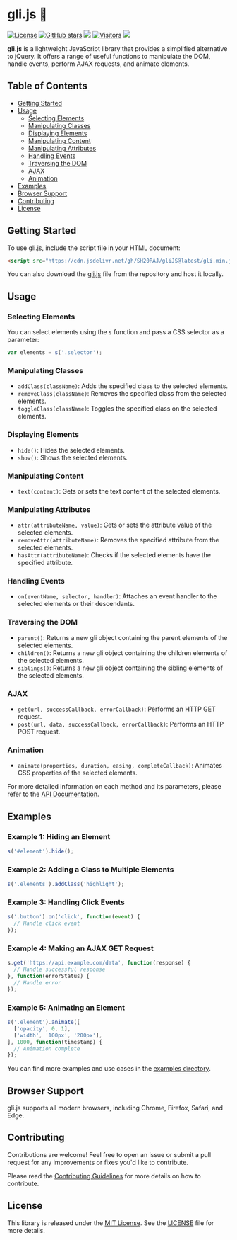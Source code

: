 # gli.js 🚀

[![License](https://img.shields.io/badge/license-MIT-blue.svg)](https://github.com/SH20RAJ/gliJS/blob/main/LICENSE)
[![GitHub stars](https://img.shields.io/github/stars/SH20RAJ/gliJS.svg)](https://github.com/SH20RAJ/gliJS/stargazers)
[![](https://data.jsdelivr.com/v1/package/gh/sh20raj/gliJS/badge)](https://www.jsdelivr.com/package/gh/sh20raj/gliJS)
[![Visitors](https://api.visitorbadge.io/api/visitors?path=https%3A%2F%2Fgithub.com%2FSH20RAJ%2FgliJS%2F&labelColor=%23697689&countColor=%232ccce4&style=flat)](https://visitorbadge.io/status?path=https%3A%2F%2Fgithub.com%2FSH20RAJ%2FgliJS%2F)
![](https://img.shields.io/badge/size-6.81%20KB-brightgreen.svg)


**gli.js** is a lightweight JavaScript library that provides a simplified alternative to jQuery. It offers a range of useful functions to manipulate the DOM, handle events, perform AJAX requests, and animate elements.

## Table of Contents

- [Getting Started](#getting-started)
- [Usage](#usage)
  - [Selecting Elements](#selecting-elements)
  - [Manipulating Classes](#manipulating-classes)
  - [Displaying Elements](#displaying-elements)
  - [Manipulating Content](#manipulating-content)
  - [Manipulating Attributes](#manipulating-attributes)
  - [Handling Events](#handling-events)
  - [Traversing the DOM](#traversing-the-dom)
  - [AJAX](#ajax)
  - [Animation](#animation)
- [Examples](#examples)
- [Browser Support](#browser-support)
- [Contributing](#contributing)
- [License](#license)

## Getting Started

To use gli.js, include the script file in your HTML document:

```html
<script src="https://cdn.jsdelivr.net/gh/SH20RAJ/gliJS@latest/gli.min.js"></script>
```

You can also download the [gli.js](https://github.com/SH20RAJ/gliJS/blob/main/gli.js) file from the repository and host it locally.

## Usage

### Selecting Elements

You can select elements using the `s` function and pass a CSS selector as a parameter:

```javascript
var elements = s('.selector');
```

### Manipulating Classes

- `addClass(className)`: Adds the specified class to the selected elements.
- `removeClass(className)`: Removes the specified class from the selected elements.
- `toggleClass(className)`: Toggles the specified class on the selected elements.

### Displaying Elements

- `hide()`: Hides the selected elements.
- `show()`: Shows the selected elements.

### Manipulating Content

- `text(content)`: Gets or sets the text content of the selected elements.

### Manipulating Attributes

- `attr(attributeName, value)`: Gets or sets the attribute value of the selected elements.
- `removeAttr(attributeName)`: Removes the specified attribute from the selected elements.
- `hasAttr(attributeName)`: Checks if the selected elements have the specified attribute.

### Handling Events

- `on(eventName, selector, handler)`: Attaches an event handler to the selected elements or their descendants.

### Traversing the DOM

- `parent()`: Returns a new gli object containing the parent elements of the selected elements.
- `children()`: Returns a new gli object containing the children elements of the selected elements.
- `siblings()`: Returns a new gli object containing the sibling elements of the selected elements.

### AJAX

- `get(url, successCallback, errorCallback)`: Performs an HTTP GET request.
- `post(url, data, successCallback, errorCallback)`: Performs an HTTP POST request.

### Animation

- `animate(properties, duration, easing, completeCallback)`: Animates CSS properties of the selected elements.

For more detailed information on each method and its parameters, please refer to the [API Documentation](API.md).

## Examples

### Example 1: Hiding an Element

```javascript
s('#element').hide();
```

### Example 2: Adding a Class to Multiple Elements

```javascript
s('.elements').addClass('highlight');
```

### Example 3: Handling Click Events

```javascript
s('.button').on('click', function(event) {
  // Handle click event
});
```

### Example 4: Making an AJAX GET Request

```javascript
s.get('https://api.example.com/data', function(response) {
  // Handle successful response
}, function(errorStatus) {
  // Handle error
});
```

### Example 5: Animating an Element

```javascript
s('.element').animate([
  ['opacity', 0, 1],
  ['width', '100px', '200px'],
], 1000, function(timestamp) {
  // Animation complete
});
```

You can find more examples and use cases in the [examples directory](https://github.com/SH20RAJ/gliJS/tree/main/examples).

## Browser Support

gli.js supports all modern browsers, including Chrome, Firefox, Safari, and Edge.

## Contributing

Contributions are welcome! Feel free to open an issue or submit a pull request for any improvements or fixes you'd like to contribute.

Please read the [Contributing Guidelines](CONTRIBUTING.md) for more details on how to contribute.

## License

This library is released under the [MIT License](LICENSE). See the [LICENSE](LICENSE) file for more details.
